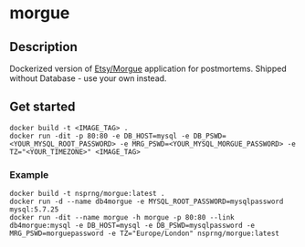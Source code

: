 # morgue

## Description
Dockerized version of [Etsy/Morgue](https://github.com/etsy/morgue) application for postmortems.
Shipped without Database - use your own instead.

## Get started
```
docker build -t <IMAGE_TAG> .
docker run -dit -p 80:80 -e DB_HOST=mysql -e DB_PSWD=<YOUR_MYSQL_ROOT_PASSWORD> -e MRG_PSWD=<YOUR_MYSQL_MORGUE_PASSWORD> -e TZ="<YOUR_TIMEZONE>" <IMAGE_TAG>
```
### Example
```
docker build -t nsprng/morgue:latest .
docker run -d --name db4morgue -e MYSQL_ROOT_PASSWORD=mysqlpassword mysql:5.7.25
docker run -dit --name morgue -h morgue -p 80:80 --link db4morgue:mysql -e DB_HOST=mysql -e DB_PSWD=mysqlpassword -e MRG_PSWD=morguepassword -e TZ="Europe/London" nsprng/morgue:latest
```

